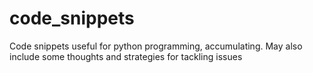 # code_snippets
Code snippets useful for python programming, accumulating. May also include some thoughts and strategies for tackling issues

